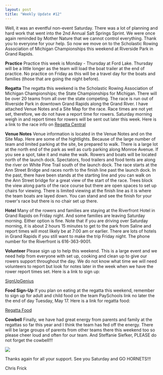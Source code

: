 ```yaml
---
layout: post  
title: "Weekly Update #12"
---
```


Well, it was an eventful non-event Saturday. There was a lot of planning
and hard work that went into the 2nd Annual Salt Springs Sprint. We were
once again reminded by Mother Nature that we cannot control everything.
Thank you to everyone for your help. So now we move on to the Scholastic
Rowing Association of Michigan Championships this weekend at Riverside
Park in Grand Rapids.

**Practice** Practice this week is Monday - Thursday at Ford Lake.
Thursday will be a little longer as the team will load the boat trailer
at the end of practice. No practice on Friday as this will be a travel
day for the boats and families (those that are going the night before).

**Regatta** The regatta this weekend is the Scholastic Rowing
Association of Michigan Championships; the State Championships for
Michigan. There will be over 20 teams from all over the state competing.
The race is run out of Riverside Park in downtown Grand Rapids along the
Grand River. I have attached Venue Notes and a Site Map for the race.
Race times are not yet set, therefore, we do not have a report time for
rowers. Saturday morning weigh in and report times for rowers will be
sent out later this week. Here is a link to the race info on [Regatta
Central](https://www.regattacentral.com/regatta/index.jsp?job_id=4703&org_id=0)

**Venue Notes** Venue information is located in the Venue Notes and on
the Site Map. Here are some of the hightlights. Because of the large
number of team and limited parking at the site, be prepared to walk.
There is a large lot at the north end of the park as well as curb
parking along Monroe Avenue. If you see a spot, take it and make the
walk. Rowers and boats will be located north of the launch dock.
Spectators, food trailers and food tents are along the river on White
Pine Trail south of the launch dock. The race starts at the Ann Street
Bridge and races north to the finish line past the launch dock. In the
past, there have been stands at the starting line and you can walk on
the Ann Street bridge for a great view of the start of the race. Trees
block the view along parts of the race course but there are open spaces
to set up chairs for viewing. There is limited viewing at the finish
line as it is where the team boats are layed down. You can stand and see
the finish for your rower's race but there is no chair set up there.

**Hotel** Many of the rowers and families are staying at the Riverfront
Hotel in Grand Rapids on Friday night. And some families are leaving
Saturday morning. Either option is fine. Note that if you are driving
over Saturday morning, it is about 2 hours 15 minutes to get to the park
from Saline and report times will most likely be at 7:00 am or earlier.
There are lots of hotels in Grand Rapids if you still want to make the
trip Friday night. The phone number for the Riverfront is 616-363-9001.

**Volunteer** Please sign up to help this weekend. This is a large event
and we need help from everyone with set up, cooking and clean up to give
our rowers support throughout the day. We do not know what time we will
need volunteers to report but look for notes later in the week when we
have the rower report times set. Here is a link to sign up:

[SignUpGenius](http://www.signupgenius.com/go/20f0a4dafab2ba2f49-2016)

**Food Sign-Up** If you plan on eating at the regatta this weekend,
remember to sign up for adult and child food on the team PaySchools link
no later the the end of day Tuesday, May 17. Here is a link for regatta
food:

[Regatta
Food](https://parent.payschools.com/cat.asp?id=C740BA23A6504DACBD07791491B63467&)

**Cowbell** Finally, we have had great energy from parents and family at
the regattas so far this year and I think the team has fed off the
energy. There will be large groups of parents from other teams there
this weekend too so please cheer loud and often for our team. And
Steffanie Siefker, PLEASE do not forget the cowbell!!!

![](http://i.imgur.com/GIlrqxk.png)

Thanks again for all your support. See you Saturday and GO HORNETS!!!

Chris Frick
